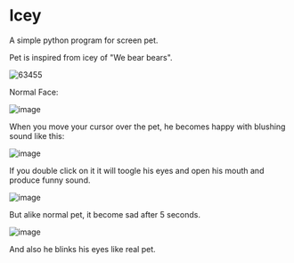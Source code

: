 # Icey
A simple python program for screen pet.

Pet is inspired from icey of "We bear bears".

![63455](https://user-images.githubusercontent.com/67326784/121695364-9ff83780-cae8-11eb-9fec-b50c62ab6a81.jpg)


Normal Face:

![image](https://user-images.githubusercontent.com/67326784/121724834-0dff2780-cb06-11eb-8b82-aea47cee8eba.png)

When you move your cursor over the pet, he becomes happy with blushing sound like this:

![image](https://user-images.githubusercontent.com/67326784/121725261-a5647a80-cb06-11eb-99f7-7263c942bbe3.png)

If you double click on it it will toogle his eyes and open his mouth and produce funny sound.

![image](https://user-images.githubusercontent.com/67326784/121725532-03915d80-cb07-11eb-99eb-90311be22765.png)

But alike normal pet, it become sad after 5 seconds.

![image](https://user-images.githubusercontent.com/67326784/121725423-e066ae00-cb06-11eb-9107-697a9e5f8205.png)

And also he blinks his eyes like real pet.
